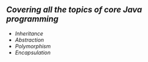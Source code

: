 ## *Covering all the topics of core Java programming*

* *Inheritance*
* *Abstraction*
* *Polymorphism*
* *Encapsulation*  
